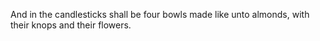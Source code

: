 And in the candlesticks shall be four bowls made like unto almonds, with their knops and their flowers.
